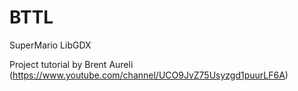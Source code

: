 # BTTL
SuperMario LibGDX

Project tutorial by Brent Aureli (https://www.youtube.com/channel/UCO9JvZ75Usyzgd1puurLF6A)
